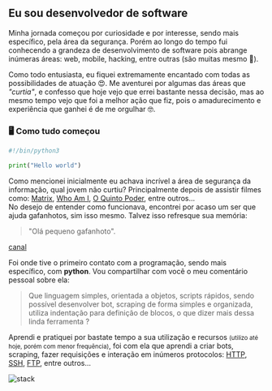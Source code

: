 ## Eu sou desenvolvedor de software

Minha jornada começou por curiosidade e por interesse, sendo mais específico, pela área da segurança. Porém ao longo do tempo fui conhecendo a grandeza de desenvolvimento de software pois abrange inúmeras áreas: web, mobile, hacking, entre outras (são muitas mesmo :hot_face:).

Como todo entusiasta, eu fiquei extremamente encantado com todas as possibilidades de atuação :heart_eyes:. Me aventurei por algumas das áreas que *"curtia"*, e confesso que hoje vejo que errei bastante nessa decisão, mas ao mesmo tempo vejo que foi a melhor ação que fiz, pois o amadurecimento e experiência que ganhei é de me orgulhar :nerd_face:.

### :desktop_computer: Como tudo começou

```py
#!/bin/python3

print("Hello world")
```

Como mencionei inicialmente eu achava incrível a área de segurança da informação, qual jovem não curtiu? Principalmente depois de assistir filmes como: [Matrix](https://www.youtube.com/watch?v=2KnZac176Hs "Veja o trailer :)"), [Who Am I](https://www.youtube.com/watch?v=5vnjheCqRIs "Veja o trailer"), [O Quinto Poder](https://www.youtube.com/watch?v=VJUNG41dzFk "Veja o trailer"), entre outros...  
No desejo de entender como funcionava, encontrei por acaso um ser que ajuda gafanhotos, sim isso mesmo. Talvez isso refresque sua memória:

> "Olá pequeno gafanhoto". 

[canal](https://www.youtube.com/@CursoemVideo)

Foi onde tive o primeiro contato com a programação, sendo mais específico, com **python**. Vou compartilhar com você o meu comentário pessoal sobre ela:

> Que linguagem simples, orientada a objetos, scripts rápidos, sendo possível desenvolver bot, scraping de forma simples e organizada, utiliza indentação para definição de blocos, o que dizer mais dessa linda ferramenta ?

Aprendi e pratiquei por bastate tempo a sua utilização e recursos <small>(utilizo até hoje, porém com menor frequência)</small>, foi com ela que aprendi a criar bots, scraping, fazer requisições e interação em inúmeros protocolos: [HTTP](https://pt.wikipedia.org/wiki/Hypertext_Transfer_Protocol), [SSH](https://pt.wikipedia.org/wiki/Secure_Shell), [FTP](https://pt.wikipedia.org/wiki/Protocolo_de_Transfer%C3%AAncia_de_Arquivos), entre outros...

![stack](https://skillicons.dev/icons?i=php,js,git)
